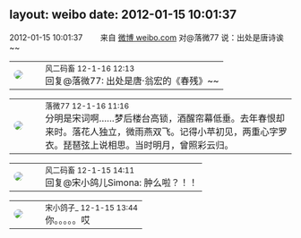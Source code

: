 layout: weibo
date: 2012-01-15 10:01:37
---
<meta name="referrer" content="no-referrer" />

2012-01-15 10:01:37  &nbsp;&nbsp;&nbsp;&nbsp;&nbsp;&nbsp; 来自 <a href="http://weibo.com/" rel="nofollow">微博 weibo.com</a>
对@落微77 说：出处是唐诗诶~~ ​​​

<table style="width: 100%;">
  <tr>
    <td style="width: 40px;"><img style="border-radius:50%" src="https://tva3.sinaimg.cn/crop.0.0.639.639.50/6d2a6003jw8f3idy69w2gj20hs0hrt9g.jpg?KID=imgbed,tva&Expires=1624465141&ssig=jEU47BrXi%2F"></td>
    <td colspan="2"><small>风二码畜 12-1-16 12:13</small><br/>回复@落微77: 出处是唐·翁宏的《春残》~~</td>
  </tr>
</table>

<table style="width: 100%;">
  <tr>
    <td style="width: 40px;"><img style="border-radius:50%" src="https://tvax4.sinaimg.cn/crop.0.0.750.750.50/633ca6dely8feogmo0w8ej20ku0kuwgt.jpg?KID=imgbed,tva&Expires=1624465141&ssig=Qe2Z7SdnCW"></td>
    <td colspan="2"><small>落微77 12-1-16 11:16</small><br/>分明是宋词啊……梦后楼台高锁，酒醒帘幕低垂。去年春恨却来时。落花人独立，微雨燕双飞。记得小苹初见，两重心字罗衣。琵琶弦上说相思。当时明月，曾照彩云归。</td>
  </tr>
</table>

<table style="width: 100%;">
  <tr>
    <td style="width: 40px;"><img style="border-radius:50%" src="https://tva3.sinaimg.cn/crop.0.0.639.639.50/6d2a6003jw8f3idy69w2gj20hs0hrt9g.jpg?KID=imgbed,tva&Expires=1624465141&ssig=jEU47BrXi%2F"></td>
    <td colspan="2"><small>风二码畜 12-1-15 14:11</small><br/>回复@宋小鸽儿Simona: 肿么啦？！！</td>
  </tr>
</table>

<table style="width: 100%;">
  <tr>
    <td style="width: 40px;"><img style="border-radius:50%" src="https://tva3.sinaimg.cn/crop.92.47.244.244.50/88f80b2bjw8eukpmat8a6j20c8086jrv.jpg?KID=imgbed,tva&Expires=1624465141&ssig=gEdqWc0XYg"></td>
    <td colspan="2"><small>宋小鸽子_ 12-1-15 13:44</small><br/>你。。。。。哎</td>
  </tr>
</table>
